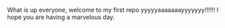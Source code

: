 What is up everyone, welcome to my first repo yyyyyaaaaaaayyyyyyy!!!!!!
I hope you are having a marvelous day.